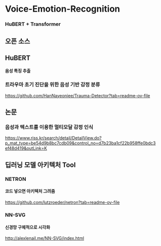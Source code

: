 # Voice-Emotion-Recognition

### HuBERT + Transformer

## 오픈 소스
## HuBERT
#### 음성 특징 추출

### 트라우마 초기 진단을 위한 음성 기반 감정 분류
https://github.com/HanNayeoniee/Trauma-Detector?tab=readme-ov-file

## 논문
### 음성과 텍스트를 이용한 멀티모달 감정 인식
https://www.riss.kr/search/detail/DetailView.do?p_mat_type=be54d9b8bc7cdb09&control_no=d7b23ba1cf22b958ffe0bdc3ef48d419&outLink=K

## 딥러닝 모델 아키텍처 Tool
### NETRON
#### 코드 넣으면 아키텍처 그려줌
https://github.com/lutzroeder/netron?tab=readme-ov-file

### NN-SVG
#### 신경망 구체적으로 시각화
http://alexlenail.me/NN-SVG/index.html
